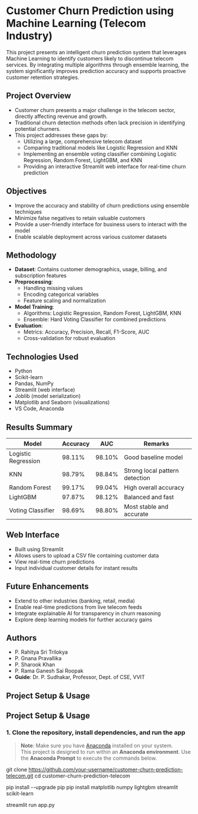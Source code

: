 # Customer Churn Prediction using Machine Learning (Telecom Industry)

This project presents an intelligent churn prediction system that leverages Machine Learning to identify customers likely to discontinue telecom services. By integrating multiple algorithms through ensemble learning, the system significantly improves prediction accuracy and supports proactive customer retention strategies.

## Project Overview

- Customer churn presents a major challenge in the telecom sector, directly affecting revenue and growth.
- Traditional churn detection methods often lack precision in identifying potential churners.
- This project addresses these gaps by:
  - Utilizing a large, comprehensive telecom dataset
  - Comparing traditional models like Logistic Regression and KNN
  - Implementing an ensemble voting classifier combining Logistic Regression, Random Forest, LightGBM, and KNN
  - Providing an interactive Streamlit web interface for real-time churn prediction

## Objectives

- Improve the accuracy and stability of churn predictions using ensemble techniques
- Minimize false negatives to retain valuable customers
- Provide a user-friendly interface for business users to interact with the model
- Enable scalable deployment across various customer datasets

## Methodology

- **Dataset**: Contains customer demographics, usage, billing, and subscription features
- **Preprocessing**:
  - Handling missing values
  - Encoding categorical variables
  - Feature scaling and normalization
- **Model Training**:
  - Algorithms: Logistic Regression, Random Forest, LightGBM, KNN
  - Ensemble: Hard Voting Classifier for combined predictions
- **Evaluation**:
  - Metrics: Accuracy, Precision, Recall, F1-Score, AUC
  - Cross-validation for robust evaluation

## Technologies Used

- Python
- Scikit-learn
- Pandas, NumPy
- Streamlit (web interface)
- Joblib (model serialization)
- Matplotlib and Seaborn (visualizations)
- VS Code, Anaconda

## Results Summary

| Model              | Accuracy | AUC    | Remarks                        |
|-------------------|----------|--------|--------------------------------|
| Logistic Regression | 98.11%   | 98.10% | Good baseline model            |
| KNN                 | 98.79%   | 98.84% | Strong local pattern detection |
| Random Forest       | 99.17%   | 99.04% | High overall accuracy          |
| LightGBM            | 97.87%   | 98.12% | Balanced and fast              |
| Voting Classifier   | 98.69%   | 98.80% | Most stable and accurate       |

## Web Interface

- Built using Streamlit
- Allows users to upload a CSV file containing customer data
- View real-time churn predictions
- Input individual customer details for instant results

## Future Enhancements

- Extend to other industries (banking, retail, media)
- Enable real-time predictions from live telecom feeds
- Integrate explainable AI for transparency in churn reasoning
- Explore deep learning models for further accuracy gains

## Authors

- P. Rahitya Sri Trilokya
- P. Gnana Pravallika
- P. Sharook Khan
- P. Rama Ganesh Sai Roopak
- **Guide**: Dr. P. Sudhakar, Professor, Dept. of CSE, VVIT

## Project Setup & Usage

## Project Setup & Usage

### 1. Clone the repository, install dependencies, and run the app

> **Note**: Make sure you have [Anaconda](https://www.anaconda.com/) installed on your system.  
> This project is designed to run within an **Anaconda environment**. Use the **Anaconda Prompt** to execute the commands below.

git clone https://github.com/your-username/customer-churn-prediction-telecom.git
cd customer-churn-prediction-telecom

pip install --upgrade pip
pip install matplotlib numpy lightgbm streamlit scikit-learn

streamlit run app.py
